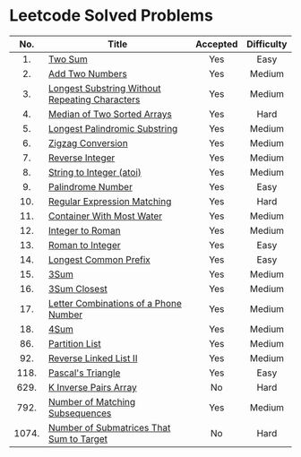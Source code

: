 # Leetcode Solved Problems

|  No.  | Title                                                                                                                           | Accepted | Difficulty |
| :---: | ------------------------------------------------------------------------------------------------------------------------------- | :------: | :--------: |
|  1.   | [Two Sum](https://leetcode.com/problems/two-sum)                                                                                |   Yes    |    Easy    |
|  2.   | [Add Two Numbers](https://leetcode.com/add-two-numbers)                                                                         |   Yes    |   Medium   |
|  3.   | [Longest Substring Without Repeating Characters](https://leetcode.com/problems/longest-substring-without-repeating-characters/) |   Yes    |   Medium   |
|  4.   | [Median of Two Sorted Arrays](https://leetcode.com/problems/median-of-two-sorted-arrays/)                                       |   Yes    |    Hard    |
|  5.   | [Longest Palindromic Substring](https://leetcode.com/problems/longest-palindromic-substring/)                                   |   Yes    |   Medium   |
|  6.   | [Zigzag Conversion](https://leetcode.com/problems/zigzag-conversion/)                                                           |   Yes    |   Medium   |
|  7.   | [Reverse Integer](https://leetcode.com/problems/reverse-integer/)                                                               |   Yes    |   Medium   |
|  8.   | [String to Integer (atoi)](https://leetcode.com/problems/string-to-integer-atoi/submissions/)                                   |   Yes    |   Medium   |
|  9.   | [Palindrome Number](https://leetcode.com/problems/palindrome-number/submissions/)                                               |   Yes    |    Easy    |
|  10.  | [Regular Expression Matching](https://leetcode.com/problems/regular-expression-matching/)                                       |   Yes    |    Hard    |
|  11.  | [Container With Most Water](https://leetcode.com/problems/container-with-most-water/)                                           |   Yes    |   Medium   |
|  12.  | [Integer to Roman](https://leetcode.com/problems/integer-to-roman/)                                                             |   Yes    |   Medium   |
|  13.  | [Roman to Integer](https://leetcode.com/problems/roman-to-integer/)                                                             |   Yes    |    Easy    |
|  14.  | [Longest Common Prefix](https://leetcode.com/problems/longest-common-prefix/submissions/)                                       |   Yes    |    Easy    |
|  15.  | [3Sum](https://leetcode.com/problems/3sum)                                                                                      |   Yes    |   Medium   |
|  16.  | [3Sum Closest](https://leetcode.com/problems/3sum-closest/)                                                                     |   Yes    |   Medium   |
|  17.  | [Letter Combinations of a Phone Number](https://leetcode.com/problems/letter-combinations-of-a-phone-number/)                   |   Yes    |   Medium   |
|  18.  | [4Sum](https://leetcode.com/problems/4sum)                                                                                      |   Yes    |   Medium   |
|  86.  | [Partition List](https://leetcode.com/problems/partition-list/)                                                                 |   Yes    |   Medium   |
|  92.  | [Reverse Linked List II](https://leetcode.com/problems/reverse-linked-list-ii)                                                  |   Yes    |   Medium   |
| 118.  | [Pascal's Triangle](https://leetcode.com/problems/pascals-triangle/)                                                            |   Yes    |    Easy    |
| 629.  | [K Inverse Pairs Array](https://leetcode.com/problems/k-inverse-pairs-array/)                                                   |    No    |    Hard    |
| 792.  | [ Number of Matching Subsequences](https://leetcode.com/problems/number-of-matching-subsequences/)                              |   Yes    |   Medium   |
| 1074. | [Number of Submatrices That Sum to Target](https://leetcode.com/problems/number-of-submatrices-that-sum-to-target/)             |    No    |    Hard    |
